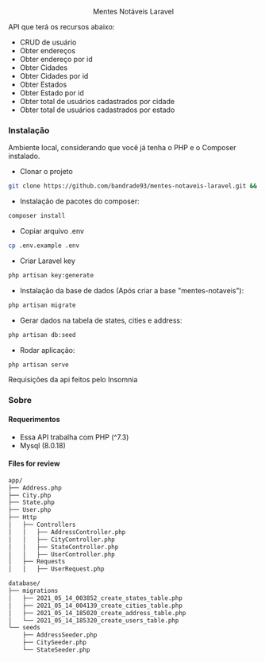<p align="center">Mentes Notáveis Laravel</p>
API que terá os recursos abaixo:

- CRUD de usuário
- Obter endereços
- Obter endereço por id
- Obter Cidades
- Obter Cidades por id
- Obter Estados
- Obter Estado por id
- Obter total de usuários cadastrados por cidade
- Obter total de usuários cadastrados por estado


### Instalação

Ambiente local, considerando que você já tenha o PHP e o Composer instalado.

- Clonar o projeto
```bash
git clone https://github.com/bandrade93/mentes-notaveis-laravel.git && cd mentes-notaveis-laravel
```

- Instalação de pacotes do composer:
```bash
composer install
```

- Copiar arquivo .env
```bash
cp .env.example .env
```

- Criar Laravel key
```bash
php artisan key:generate
```

- Instalação da base de dados (Após criar a base "mentes-notaveis"):
```bash
php artisan migrate
```

- Gerar dados na tabela de states, cities e address:
```bash
php artisan db:seed
````

- Rodar aplicação:
```bash
php artisan serve
````

Requisições da api feitos pelo Insomnia

### Sobre

#### Requerimentos

- Essa API trabalha com PHP (^7.3)
- Mysql (8.0.18)

#### Files for review
```bash
app/
├── Address.php
├── City.php
├── State.php
├── User.php
├── Http
│   ├── Controllers
│   │   ├── AddressController.php
│   │   ├── CityController.php
│   │   ├── StateController.php
│   │   ├── UserController.php
│   ├── Requests
│   │   ├── UserRequest.php

database/
├── migrations
│   ├── 2021_05_14_003852_create_states_table.php
│   ├── 2021_05_14_004139_create_cities_table.php
│   ├── 2021_05_14_185020_create_address_table.php
│   └── 2021_05_14_185320_create_users_table.php
└── seeds
    ├── AddressSeeder.php
    ├── CitySeeder.php
    └── StateSeeder.php
```
